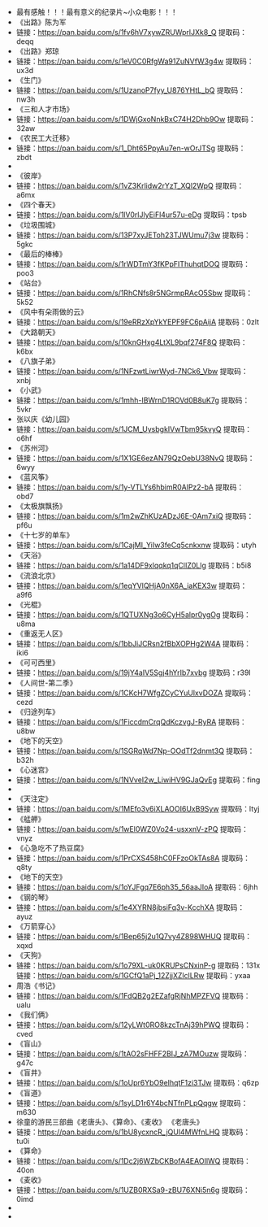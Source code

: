 - 最有感触！！！最有意义的纪录片~小众电影！！！
- 《出路》陈为军
- 链接：https://pan.baidu.com/s/1fv6hV7xywZRUWprlJXk8_Q 
  提取码：deqq
- 《出路》郑琼
- 链接：https://pan.baidu.com/s/1eV0C0RfgWa91ZuNVfW3g4w 
  提取码：ux3d
- 《生门》
- 链接：https://pan.baidu.com/s/1UzanoP7fyy_U876YHtL_bQ 
  提取码：nw3h
- 《三和人才市场》
- 链接：https://pan.baidu.com/s/1DWjGxoNnkBxC74H2Dhb9Ow 
  提取码：32aw
- 《农民工大迁移》
- 链接：https://pan.baidu.com/s/1_Dht65PpyAu7en-wOrJTSg 
  提取码：zbdt
-
- 《彼岸》
- 链接：https://pan.baidu.com/s/1vZ3Krlidw2rYzT_XQl2WpQ 
  提取码：a6mx
- 《四个春天》
- 链接：https://pan.baidu.com/s/1lV0rlJlyEiFl4ur57u-eDg 
  提取码：tpsb
- 《垃圾围城》
- 链接：https://pan.baidu.com/s/13P7xyJEToh23TJWUmu7j3w 
  提取码：5gkc
- 《最后的棒棒》
- 链接：https://pan.baidu.com/s/1rWDTmY3fKPpFIThuhqtDOQ 
  提取码：poo3
- 《站台》
- 链接：https://pan.baidu.com/s/1RhCNfs8r5NGrmpRAcO5Sbw 
  提取码：5k52
- 《风中有朵雨做的云》
- 链接：https://pan.baidu.com/s/19eRRzXpYkYEPF9FC6pAijA 
  提取码：0zlt
- 《大路朝天》
- 链接：https://pan.baidu.com/s/10knGHxg4LtXL9bqf274F8Q 
  提取码：k6bx
- 《八旗子弟》
- 链接：https://pan.baidu.com/s/1NFzwtLiwrWyd-7NCk6_Vbw 
  提取码：xnbj
- 《小武》
- 链接：https://pan.baidu.com/s/1mhh-IBWrnD1ROVd0B8uK7g 
  提取码：5vkr
- 张以庆《幼儿园》
- 链接：https://pan.baidu.com/s/1JCM_UysbgkIVwTbm95kvyQ 
  提取码：o6hf
- 《苏州河》
- 链接：https://pan.baidu.com/s/1X1GE6ezAN79QzOebU38NvQ 
  提取码：6wyy
- 《蓝风筝》
- 链接：https://pan.baidu.com/s/1y-VTLYs6hbimR0AlPz2-bA 
  提取码：obd7
- 《太极旗飘扬》
- 链接：https://pan.baidu.com/s/1m2wZhKUzADzJ6E-0Am7xiQ 
  提取码：pf6u
- 《十七岁的单车》
- 链接：https://pan.baidu.com/s/1CajMI_YiIw3feCq5cnkxnw 
  提取码：utyh
- 《天浴》
- 链接：https://pan.baidu.com/s/1a14DF9xlqqkq1qClIZ0Llg 
  提取码：b5i8
- 《流浪北京》
- 链接：https://pan.baidu.com/s/1eqYVlQHjA0nX6A_iaKEX3w 
  提取码：a9f6
- 《光棍》
- 链接：https://pan.baidu.com/s/1QTUXNg3o6CyH5alpr0ygOg 
  提取码：u8ma
- 《重返无人区》
- 链接：https://pan.baidu.com/s/1bbJiJCRsn2fBbXOPHg2W4A 
  提取码：iki6
- 《可可西里》
- 链接：https://pan.baidu.com/s/19jY4aIV5Sgj4hYrIb7xvbg 
  提取码：r39l
- 《人间世-第二季》
- 链接：https://pan.baidu.com/s/1CKcH7WfgZCyCYuUlxvDOZA 
  提取码：cezd
- 《归途列车》
- 链接：https://pan.baidu.com/s/1FiccdmCrqQdKczvgJ-RyRA 
  提取码：u8bw
- 《地下的天空》
- 链接：https://pan.baidu.com/s/1SGRqWd7Np-OOdTf2dnmt3Q 
  提取码：b32h
- 《心迷宫》
- 链接：https://pan.baidu.com/s/1NVveI2w_LiwiHV9GJaQvEg 
  提取码：fing
-
- 《天注定》
- 链接：https://pan.baidu.com/s/1MEfo3v6iXLAOOI6UxB9Syw 
  提取码：ltyj
- 《艋舺》
- 链接：https://pan.baidu.com/s/1wEl0WZ0Vo24-usxxnV-zPQ 
  提取码：vnyz
- 《心急吃不了热豆腐》
- 链接：https://pan.baidu.com/s/1PrCXS458hC0FFzoOkTAs8A 
  提取码：q8ty
- 《地下的天空》
- 链接：https://pan.baidu.com/s/1oYJFgq7E6ph35_56aaJIoA 
  提取码：6jhh
- 《钢的琴》
- 链接：https://pan.baidu.com/s/1e4XYRN8jbsiFq3v-KcchXA 
  提取码：ayuz
- 《万箭穿心》
- 链接：https://pan.baidu.com/s/1Bep65j2u1Q7vy4Z898WHUQ 
  提取码：xqxd
- 《天狗》
- 链接：https://pan.baidu.com/s/1o79XL-uk0KRUPsCNxinP-g 
  提取码：131x 
  链接：https://pan.baidu.com/s/1GCfQ1aPj_12ZjjXZlclLRw 
  提取码：yxaa
- 周浩《书记》
- 链接：https://pan.baidu.com/s/1FdQB2g2EZafgRjNhMPZFVQ 
  提取码：ualu
- 《我们俩》
- 链接：https://pan.baidu.com/s/12yLWt0RO8kzcTnAj39hPWQ 
  提取码：cved
- 《盲山》
- 链接：https://pan.baidu.com/s/1tAO2sFHFF2BIJ_zA7MOuzw 
  提取码：g47c
- 《盲井》
- 链接：https://pan.baidu.com/s/1oUpr6YbO9eIhqtF1zi3TJw 
  提取码：q6zp
- 《盲道》
- 链接：https://pan.baidu.com/s/1syLD1r6Y4bcNTfnPLpQqgw 
  提取码：m630
- 徐童的游民三部曲《老唐头》、《算命》、《麦收》
  《老唐头》
- 链接：https://pan.baidu.com/s/1bU8ycxncR_jQUl4MWfnLHQ 
  提取码：tu0i
- 《算命》
- 链接：https://pan.baidu.com/s/1Dc2j6WZbCKBofA4EAOIlWQ 
  提取码：40on
- 《麦收》
- 链接：https://pan.baidu.com/s/1UZB0RXSa9-zBU76XNi5n6g 
  提取码：0imd
-
-
